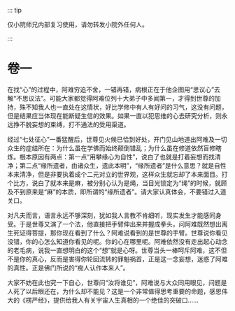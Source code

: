 ::: tip

仅小院师兄内部复习使用，请勿转发小院外任何人。

:::

# 卷一

​          在找“心”的过程中，阿难穷追不舍，一错再错，病根正在于他企图用“思议心”去解“不思议法”。可能大家都觉得阿难位列十大弟子中多闻第一，才得到世尊的加持，殊不知我人也一直处在这情状，好比学修中有人有好问的习气，这没有问题，但是结果应当体现在能断疑生信的效果。如果一直以犯思维的心去研究分析，则永远挣不脱妄想的束缚，打不通法的受用渠道。

​         经过“七处征心”一番猛醒后，世尊见火候已恰到好处，开门见山地道出阿难及一切众生的症结所在：为什么虽在学佛而始终颠倒错乱；为什么虽在修道依然盲修瞎炼。根本原因有两点：第一点“用攀缘心为自性”，说白了也就是打着妄想而找清净；第二点“缘所遗者，由诸众生，遗此本明”，“缘所遗者”是什么意思？就是自性本来清净，但是非要执着成个二元对立的世界观，这样众生就忘却了本来面目。打个比方，说白了就本来是麻，被分别心认为是绳，当目光锁定为“绳”的时候，就顾及不到原来是“麻”的本质，即所谓的“缘所遗者”。请大家认真体会，不要错过入道关口。

​         对凡夫而言，语言永远不够深刻，犹如我人言教不肯细听，现实发生才能感同身受。于是世尊又演了一个法，他直接把手臂伸出来并握成拳头，问阿难既然想出离生死证得菩提，那你现在看到了什么？阿难说看到的是世尊的手臂。世尊说你看见没错，你的心怎么知道你看见的呢。你的心在哪里呢。阿难依然没有走出起心动念的老毛病，说我一直想明白的这个“想”就是心呀。世尊当头一棒呵斥阿难，这不但不是你的真心，反而是害得你轮回流转的罪魁祸首，正是这一念妄想，迷惑了阿难的真性。正是佛门所说的“痴人认作本来人”。

​         大家不妨在此也究一下自心，世尊问“汝将谁见”，阿难说与大众同用眼见，问题是人死了以后眼还在，为什么却不能见？这是一个非常值得思考重要的命题，感恩伟大的《楞严经》，提供给我人有关宇宙人生真相的一个绝佳的突破口……